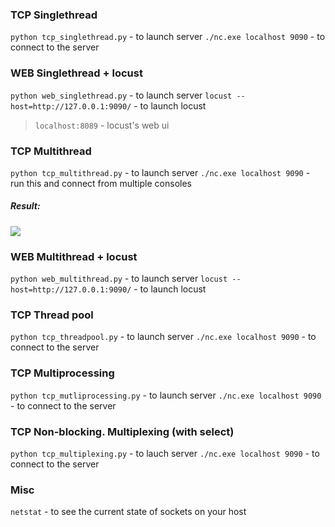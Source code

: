 ### TCP Singlethread
`python tcp_singlethread.py` - to launch server
`./nc.exe localhost 9090` - to connect to the server

### WEB Singlethread + locust
`python web_singlethread.py` - to launch server
`locust --host=http://127.0.0.1:9090/` - to launch locust
> `localhost:8089` - locust's web ui

### TCP Multithread
`python tcp_multithread.py` - to launch server
`./nc.exe localhost 9090` - run this and connect from multiple consoles
##### Result:
![](https://i.imgur.com/BfAtJpO.png)

### WEB Multithread + locust
`python web_multithread.py` - to launch server
`locust --host=http://127.0.0.1:9090/` - to launch locust

### TCP Thread pool
`python tcp_threadpool.py` - to launch server
`./nc.exe localhost 9090` - to connect to the server

### TCP Multiprocessing
`python tcp_mutliprocessing.py` - to launch server
`./nc.exe localhost 9090` - to connect to the server

### TCP Non-blocking. Multiplexing (with select)
`python tcp_multiplexing.py` - to lauch server
`./nc.exe localhost 9090` - to connect to the server



### Misc

`netstat` - to see the current state of sockets on your host